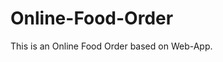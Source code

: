 # Online-Food-Order

This is an Online Food Order based on Web-App.






































































































